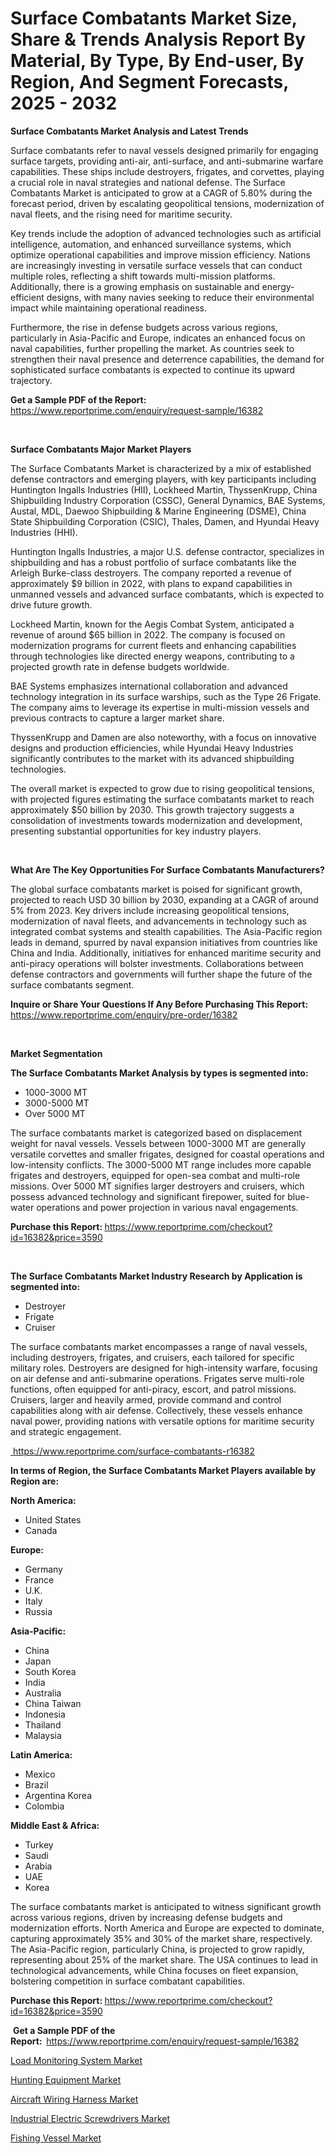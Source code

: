 <p><h1>Surface Combatants Market Size, Share & Trends Analysis Report By Material, By Type, By End-user, By Region, And Segment Forecasts, 2025 - 2032</h1></p><p><strong>Surface Combatants Market Analysis and Latest Trends</strong></p>
<p><p>Surface combatants refer to naval vessels designed primarily for engaging surface targets, providing anti-air, anti-surface, and anti-submarine warfare capabilities. These ships include destroyers, frigates, and corvettes, playing a crucial role in naval strategies and national defense. The Surface Combatants Market is anticipated to grow at a CAGR of 5.80% during the forecast period, driven by escalating geopolitical tensions, modernization of naval fleets, and the rising need for maritime security.</p><p>Key trends include the adoption of advanced technologies such as artificial intelligence, automation, and enhanced surveillance systems, which optimize operational capabilities and improve mission efficiency. Nations are increasingly investing in versatile surface vessels that can conduct multiple roles, reflecting a shift towards multi-mission platforms. Additionally, there is a growing emphasis on sustainable and energy-efficient designs, with many navies seeking to reduce their environmental impact while maintaining operational readiness.</p><p>Furthermore, the rise in defense budgets across various regions, particularly in Asia-Pacific and Europe, indicates an enhanced focus on naval capabilities, further propelling the market. As countries seek to strengthen their naval presence and deterrence capabilities, the demand for sophisticated surface combatants is expected to continue its upward trajectory.</p></p>
<p><strong>Get a Sample PDF of the Report:&nbsp;</strong> <a href="https://www.reportprime.com/enquiry/request-sample/16382?utm_campaign=3116&utm_medium=2&utm_source=Github&utm_content=ia&utm_term=17032025&utm_id=surface-combatants">https://www.reportprime.com/enquiry/request-sample/16382</a></p>
<p>&nbsp;</p>
<p><strong>Surface Combatants Major Market Players</strong></p>
<p><p>The Surface Combatants Market is characterized by a mix of established defense contractors and emerging players, with key participants including Huntington Ingalls Industries (HII), Lockheed Martin, ThyssenKrupp, China Shipbuilding Industry Corporation (CSSC), General Dynamics, BAE Systems, Austal, MDL, Daewoo Shipbuilding & Marine Engineering (DSME), China State Shipbuilding Corporation (CSIC), Thales, Damen, and Hyundai Heavy Industries (HHI).</p><p>Huntington Ingalls Industries, a major U.S. defense contractor, specializes in shipbuilding and has a robust portfolio of surface combatants like the Arleigh Burke-class destroyers. The company reported a revenue of approximately $9 billion in 2022, with plans to expand capabilities in unmanned vessels and advanced surface combatants, which is expected to drive future growth.</p><p>Lockheed Martin, known for the Aegis Combat System, anticipated a revenue of around $65 billion in 2022. The company is focused on modernization programs for current fleets and enhancing capabilities through technologies like directed energy weapons, contributing to a projected growth rate in defense budgets worldwide.</p><p>BAE Systems emphasizes international collaboration and advanced technology integration in its surface warships, such as the Type 26 Frigate. The company aims to leverage its expertise in multi-mission vessels and previous contracts to capture a larger market share.</p><p>ThyssenKrupp and Damen are also noteworthy, with a focus on innovative designs and production efficiencies, while Hyundai Heavy Industries significantly contributes to the market with its advanced shipbuilding technologies.</p><p>The overall market is expected to grow due to rising geopolitical tensions, with projected figures estimating the surface combatants market to reach approximately $50 billion by 2030. This growth trajectory suggests a consolidation of investments towards modernization and development, presenting substantial opportunities for key industry players.</p></p>
<p>&nbsp;</p>
<p><strong>What Are The Key Opportunities For Surface Combatants Manufacturers?</strong></p>
<p><p>The global surface combatants market is poised for significant growth, projected to reach USD 30 billion by 2030, expanding at a CAGR of around 5% from 2023. Key drivers include increasing geopolitical tensions, modernization of naval fleets, and advancements in technology such as integrated combat systems and stealth capabilities. The Asia-Pacific region leads in demand, spurred by naval expansion initiatives from countries like China and India. Additionally, initiatives for enhanced maritime security and anti-piracy operations will bolster investments. Collaborations between defense contractors and governments will further shape the future of the surface combatants segment.</p></p>
<p><strong>Inquire or Share Your Questions If Any Before Purchasing This Report:</strong> <a href="https://www.reportprime.com/enquiry/pre-order/16382?utm_campaign=3116&utm_medium=2&utm_source=Github&utm_content=ia&utm_term=17032025&utm_id=surface-combatants">https://www.reportprime.com/enquiry/pre-order/16382</a></p>
<p>&nbsp;</p>
<p><strong>Market Segmentation</strong></p>
<p><strong>The Surface Combatants Market Analysis by types is segmented into:</strong></p>
<p><ul><li>1000-3000 MT</li><li>3000-5000 MT</li><li>Over 5000 MT</li></ul></p>
<p><p>The surface combatants market is categorized based on displacement weight for naval vessels. Vessels between 1000-3000 MT are generally versatile corvettes and smaller frigates, designed for coastal operations and low-intensity conflicts. The 3000-5000 MT range includes more capable frigates and destroyers, equipped for open-sea combat and multi-role missions. Over 5000 MT signifies larger destroyers and cruisers, which possess advanced technology and significant firepower, suited for blue-water operations and power projection in various naval engagements.</p></p>
<p><strong>Purchase this Report:&nbsp;</strong><a href="https://www.reportprime.com/checkout?id=16382&price=3590&utm_campaign=3116&utm_medium=2&utm_source=Github&utm_content=ia&utm_term=17032025&utm_id=surface-combatants">https://www.reportprime.com/checkout?id=16382&price=3590</a></p>
<p>&nbsp;</p>
<p><strong>The Surface Combatants Market Industry Research by Application is segmented into:</strong></p>
<p><ul><li>Destroyer</li><li>Frigate</li><li>Cruiser</li></ul></p>
<p><p>The surface combatants market encompasses a range of naval vessels, including destroyers, frigates, and cruisers, each tailored for specific military roles. Destroyers are designed for high-intensity warfare, focusing on air defense and anti-submarine operations. Frigates serve multi-role functions, often equipped for anti-piracy, escort, and patrol missions. Cruisers, larger and heavily armed, provide command and control capabilities along with air defense. Collectively, these vessels enhance naval power, providing nations with versatile options for maritime security and strategic engagement.</p></p>
<p><a href="https://www.reportprime.com/surface-combatants-r16382?utm_campaign=3116&utm_medium=2&utm_source=Github&utm_content=ia&utm_term=17032025&utm_id=surface-combatants">&nbsp;https://www.reportprime.com/surface-combatants-r16382</a></p>
<p><strong>In terms of Region, the Surface Combatants Market Players available by Region are:</strong></p>
<p>
    <p> <strong> North America: </strong>
        <ul>
            <li>United States</li>
            <li>Canada</li>
        </ul>
        </p> 
    <p> <strong> Europe: </strong>
        <ul>
            <li>Germany</li>
            <li>France</li>
            <li>U.K.</li>
            <li>Italy</li>
            <li>Russia</li>
        </ul>
        </p> 
    <p> <strong> Asia-Pacific: </strong>
        <ul>
            <li>China</li>
            <li>Japan</li>
            <li>South Korea</li>
            <li>India</li>
            <li>Australia</li>
            <li>China Taiwan</li>
            <li>Indonesia</li>
            <li>Thailand</li>
            <li>Malaysia</li>
        </ul>
        </p> 
    <p> <strong> Latin America: </strong>
        <ul>
            <li>Mexico</li>
            <li>Brazil</li>
            <li>Argentina Korea</li>
            <li>Colombia</li>
        </ul>
        </p> 
    <p> <strong> Middle East & Africa: </strong>
        <ul>
            <li>Turkey</li>
            <li>Saudi</li>
            <li>Arabia</li>
            <li>UAE</li>
            <li>Korea</li>
        </ul>
    </p>
    </p>
<p><p>The surface combatants market is anticipated to witness significant growth across various regions, driven by increasing defense budgets and modernization efforts. North America and Europe are expected to dominate, capturing approximately 35% and 30% of the market share, respectively. The Asia-Pacific region, particularly China, is projected to grow rapidly, representing about 25% of the market share. The USA continues to lead in technological advancements, while China focuses on fleet expansion, bolstering competition in surface combatant capabilities.</p></p>
<p><strong>Purchase this Report: </strong><a href="https://www.reportprime.com/checkout?id=16382&price=3590&utm_campaign=3116&utm_medium=2&utm_source=Github&utm_content=ia&utm_term=17032025&utm_id=surface-combatants">https://www.reportprime.com/checkout?id=16382&price=3590</a></p>
<p>&nbsp;<strong>Get a Sample PDF of the Report:&nbsp;&nbsp;</strong><a href="https://www.reportprime.com/enquiry/request-sample/16382?utm_campaign=3116&utm_medium=2&utm_source=Github&utm_content=ia&utm_term=17032025&utm_id=surface-combatants">https://www.reportprime.com/enquiry/request-sample/16382</a></p>
<p><strong></strong></p>
<p><p><a href="https://www.linkedin.com/pulse/load-monitoring-system-market-size-growing-44-growth-rate-sdmhe?utm_campaign=3116&utm_medium=2&utm_source=Github&utm_content=ia&utm_term=17032025&utm_id=surface-combatants">Load Monitoring System Market</a></p><p><a href="https://www.linkedin.com/pulse/projected-growth-hunting-equipment-market-size-drivers-wftte?utm_campaign=3116&utm_medium=2&utm_source=Github&utm_content=ia&utm_term=17032025&utm_id=surface-combatants">Hunting Equipment Market</a></p><p><a href="https://www.linkedin.com/pulse/detailed-report-aircraft-wiring-harness-market-growth-share-132-tga6c?utm_campaign=3116&utm_medium=2&utm_source=Github&utm_content=ia&utm_term=17032025&utm_id=surface-combatants">Aircraft Wiring Harness Market</a></p><p><a href="https://www.linkedin.com/pulse/industrial-electric-screwdrivers-market-analysis-report-dboxe?utm_campaign=3116&utm_medium=2&utm_source=Github&utm_content=ia&utm_term=17032025&utm_id=surface-combatants">Industrial Electric Screwdrivers Market</a></p><p><a href="https://www.linkedin.com/pulse/fishing-vessel-industry-insights-report-analyzing-market-trends-olstc?utm_campaign=3116&utm_medium=2&utm_source=Github&utm_content=ia&utm_term=17032025&utm_id=surface-combatants">Fishing Vessel Market</a></p></p>